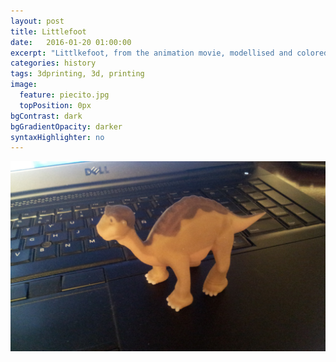 ```yaml
---
layout: post
title: Littlefoot
date:   2016-01-20 01:00:00
excerpt: "Littlkefoot, from the animation movie, modellised and colored with Z-brush and printed in multicolor"
categories: history
tags: 3dprinting, 3d, printing
image:
  feature: piecito.jpg
  topPosition: 0px
bgContrast: dark
bgGradientOpacity: darker
syntaxHighlighter: no
---
```



![alt text](/assets/images/hero/piecito.jpg "littlefoot")


